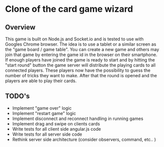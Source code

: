 # Clone of the card game wizard 
## Overview

This game is built on Node.js and Socket.io and is tested to use with Googles Chrome browser. The idea is to use a tablet or a similar screen as the "game board / game table". You can create a new game and others may join that game by entering the game id in the browser on their smartphone. 
If enough players have joined the game is ready to start and by hitting the "start round" button the game server will distribute the playing cards to all connected players. These players now have the possibility to guess the number of tricks they want to make. After that the round is opened and the players are able to play their cards.

## TODO's
- Implement "game over" logic
- Implement "restart game" logic
- Implement disconnect and reconnect handling in running games
- Implement drag and swipe on clients cards
- Write tests for all client side angular.js code
- Write tests for all server side code
- Rethink server side architecture (consider observers, command, etc.. )




